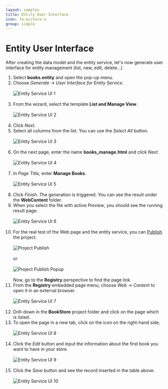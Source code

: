 ```yaml
---
layout: samples
title: Entity User Interface
icon: fa-picture-o
group: simple
---
```


Entity User Interface
===

After creating the data model and the entity service, let's now generate user interface for entity management (list, new, edit, delete...)

1. Select **books.entity** and open the pop-up menu. 
2. Choose *Generate* -> *User Interface for Entity Service*.
<br></br>
![Entity Service UI 1](bookstore/27_books_entity_service_ui_1.png)
<br></br>
3. From the wizard, select the template **List and Manage View**.
<br></br>
![Entity Service UI 2](bookstore/28_books_entity_service_ui_2.png)
<br></br>
4. Click *Next*.
5. Select all columns from the list. You can use the *Select All* button.
<br></br>
![Entity Service UI 3](bookstore/29_books_entity_service_ui_3.png)
<br></br>
6. On the next page, enter the name **books_manage.html** and click *Next*.
<br></br>
![Entity Service UI 4](bookstore/30_books_entity_service_ui_4.png)
<br></br>
7. In _Page Title_, enter **Manage Books**.
<br></br>
![Entity Service UI 5](bookstore/31_books_entity_service_ui_5.png)
<br></br>
8. Click *Finish*.
The generation is triggered. You can see the result under the **WebContent** folder.
9. When you select the file with active *Preview*, you should see the running result page.
<br></br>
![Entity Service UI 6](bookstore/32_books_entity_service_ui_6.png)
<br></br>
10. For the real test of the Web page and the entity service, you can [Publish](../help/publishing.html) the project.
<br></br>
![Project Publish](bookstore/104_books_project_publish.png)
<br></br>
or
<br></br>
![Project Publish Popup](bookstore/106_books_project_publish_popup.png)
<br></br>
Now, go to the **Registry** perspective to find the page link.
11. From the **Registry** embedded page menu, choose *Web* -> *Content* to open it in an external browser.
<br></br>
![Entity Service UI 7](bookstore/33_books_entity_service_ui_7.png)
<br></br>
12. Drill-down in the **BookStore** project folder and click on the page which is listed.
13. To open the page in a new tab, click on the icon on the right-hand side.
<br></br>
![Entity Service UI 8](bookstore/34_books_entity_service_ui_8.png)
<br></br>
14. Click the *Edit* button and input the information about the first book you want to have in your store.
<br></br>
![Entity Service UI 9](bookstore/35_books_entity_service_ui_9.png)
<br></br>
15. Click the *Save* button and see the record inserted in the table above.
<br></br>
![Entity Service UI 10](bookstore/36_books_entity_service_ui_10.png)

